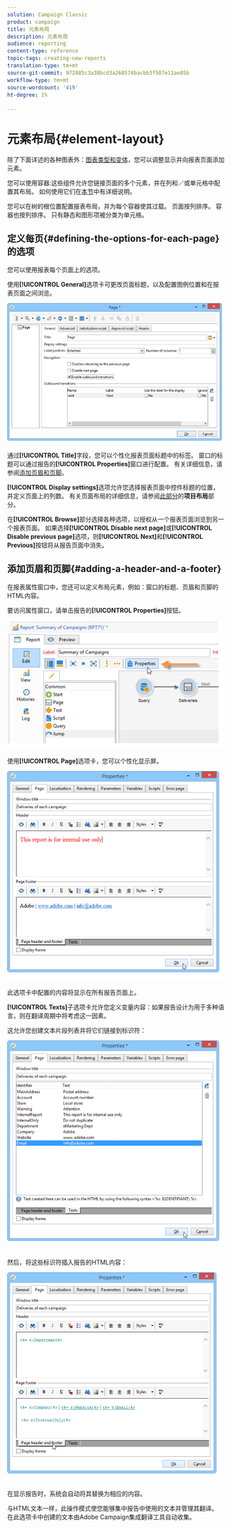 ```yaml
---
solution: Campaign Classic
product: campaign
title: 元素布局
description: 元素布局
audience: reporting
content-type: reference
topic-tags: creating-new-reports
translation-type: tm+mt
source-git-commit: 972885c3a38bcd3a260574bacbb3f507e11ae05b
workflow-type: tm+mt
source-wordcount: '419'
ht-degree: 1%

---
```



# 元素布局{#element-layout}

除了下面详述的各种图表外：[图表类型和变体](../../reporting/using/creating-a-chart.md#chart-types-and-variants)，您可以调整显示并向报表页面添加元素。

您可以使用容器:这些组件允许您链接页面的多个元素，并在列和／或单元格中配置其布局。 如何使用它们在[本节](../../web/using/defining-web-forms-layout.md#creating-containers)中有详细说明。

您可以在树的根位置配置报表布局，并为每个容器使其过载。 页面按列排序。 容器也按列排序。 只有静态和图形项被分类为单元格。

## 定义每页{#defining-the-options-for-each-page}的选项

您可以使用报表每个页面上的选项。

使用&#x200B;**[!UICONTROL General]**&#x200B;选项卡可更改页面标题，以及配置图例位置和在报表页面之间浏览。

![](assets/s_ncs_advuser_report_wizard_022.png)

通过&#x200B;**[!UICONTROL Title]**&#x200B;字段，您可以个性化报表页面标题中的标签。 窗口的标题可以通过报告的&#x200B;**[!UICONTROL Properties]**&#x200B;窗口进行配置。 有关详细信息，请参阅[添加页眉和页脚](#adding-a-header-and-a-footer)。

**[!UICONTROL Display settings]**&#x200B;选项允许您选择报表页面中控件标题的位置，并定义页面上的列数。 有关页面布局的详细信息，请参阅[此部分](../../web/using/defining-web-forms-layout.md#positioning-the-fields-on-the-page)的&#x200B;**项目布局**&#x200B;部分。

在&#x200B;**[!UICONTROL Browse]**&#x200B;部分选择各种选项，以授权从一个报表页面浏览到另一个报表页面。 如果选择&#x200B;**[!UICONTROL Disable next page]**&#x200B;或&#x200B;**[!UICONTROL Disable previous page]**&#x200B;选项，则&#x200B;**[!UICONTROL Next]**&#x200B;和&#x200B;**[!UICONTROL Previous]**&#x200B;按钮将从报告页面中消失。

## 添加页眉和页脚{#adding-a-header-and-a-footer}

在报表属性窗口中，您还可以定义布局元素，例如：窗口的标题、页眉和页脚的HTML内容。

要访问属性窗口，请单击报告的&#x200B;**[!UICONTROL Properties]**&#x200B;按钮。

![](assets/reporting_properties.png)

使用&#x200B;**[!UICONTROL Page]**&#x200B;选项卡，您可以个性化显示屏。

![](assets/s_ncs_advuser_report_properties_04.png)

此选项卡中配置的内容将显示在所有报告页面上。

**[!UICONTROL Texts]**&#x200B;子选项卡允许您定义变量内容：如果报告设计为用于多种语言，则在翻译周期中将考虑这一因素。

这允许您创建文本片段列表并将它们链接到标识符：

![](assets/s_ncs_advuser_report_properties_04a.png)

然后，将这些标识符插入报告的HTML内容：

![](assets/s_ncs_advuser_report_properties_04b.png)

在显示报告时，系统会自动将其替换为相应的内容。

与HTML文本一样，此操作模式使您能够集中报告中使用的文本并管理其翻译。 在此选项卡中创建的文本由Adobe Campaign集成翻译工具自动收集。
